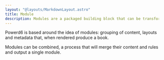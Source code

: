 ```yaml
---
layout: "@layouts/MarkdownLayout.astro"
title: Module
description: Modules are a packaged building block that can be transformed into a book.
---
```

Powerd6 is based around the idea of modules: grouping of content, layouts and metadata that, when rendered produce a book.

Modules can be combined, a process that will merge their content and rules and output a single module.